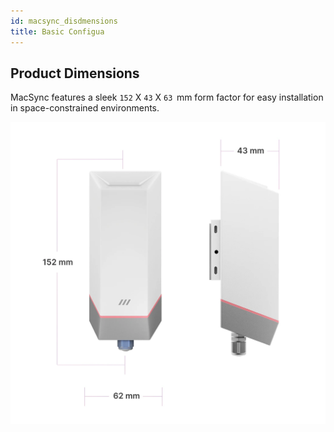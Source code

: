 ```yaml
---
id: macsync_disdmensions
title: Basic Configua
---
```

## Product Dimensions

MacSync features a sleek `152` X `43` X `63`  mm form factor for easy installation in space-constrained environments.

![title image](./assets/dimensions.webp)

